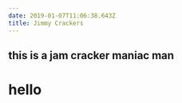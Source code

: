 ```yaml
---
date: 2019-01-07T11:06:38.643Z
title: Jimmy Crackers
---
```


## this is a jam cracker maniac man

# hello
